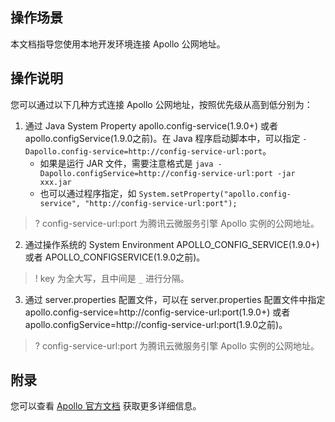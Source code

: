 ## 操作场景
本文档指导您使用本地开发环境连接 Apollo 公网地址。

## 操作说明
您可以通过以下几种方式连接 Apollo 公网地址，按照优先级从高到低分别为：
1. 通过 Java System Property apollo.config-service(1.9.0+) 或者 apollo.configService(1.9.0之前)。在 Java 程序启动脚本中，可以指定 `-Dapollo.config-service=http://config-service-url:port`。
    - 如果是运行 JAR 文件，需要注意格式是 `java -Dapollo.configService=http://config-service-url:port -jar xxx.jar`
    - 也可以通过程序指定，如 `System.setProperty("apollo.config-service", "http://config-service-url:port");`
>? config-service-url:port 为腾讯云微服务引擎 Apollo 实例的公网地址。
2. 通过操作系统的 System Environment APOLLO_CONFIG_SERVICE(1.9.0+) 或者 APOLLO_CONFIGSERVICE(1.9.0之前)。
>! key 为全大写，且中间是 `_` 进行分隔。
3. 通过 server.properties 配置文件，可以在 server.properties 配置文件中指定 apollo.config-service=http://config-service-url:port(1.9.0+) 或者 apollo.configService=http://config-service-url:port(1.9.0之前)。
>? config-service-url:port 为腾讯云微服务引擎 Apollo 实例的公网地址。

## 附录
您可以查看 [Apollo 官方文档](https://www.apolloconfig.com/#/zh/usage/java-sdk-user-guide?id=_1222-%e8%b7%b3%e8%bf%87apollo-meta-server%e6%9c%8d%e5%8a%a1%e5%8f%91%e7%8e%b0) 获取更多详细信息。
